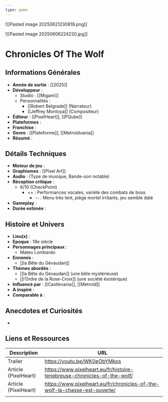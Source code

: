 ```yaml
---
type: game
---
```

![[Pasted image 20250621230819.png]]

![[Pasted image 20250606224220.jpg]]
# Chronicles Of The Wolf

## Informations Générales

- **Année de sortie** : [[2025]]
- **Développeur** : 
	- Studio : [[Migami]]
	- Personnalités : 
		- [[Robert Belgrade]] (Narrateur)
		- [[Jeffrey Montoya]] (Compositeur)
- **Éditeur** : [[PixelHeart]], [[PQube]]
- **Plateformes** : 
- **Franchise** : 
- **Genre** : [[Plateforme]], [[Metroïdvania]]
- **Résumé** : 

## Détails Techniques
- **Moteur de jeu** : 
- **Graphismes** : [[Pixel Art]]
- **Audio** : (Type de musique, Bande-son notable)
- **Réception critique** : 
	- 6/10 (CheckPoint)
		- ++ : Performances vocales, variété des combats de boss
			- -- : Menu très lent, piège mortel irritants, jeu semble daté
- **Gameplay** :
- **Durée estimée** : 

## Histoire et Univers
- **Lieu(x)** : 
- **Epoque** : 18e siècle
- **Personnages principaux** : 
	- Mateo Lombardo
- **Ennemis** :
	- [[la Bête du Gévaudan]]
- **Thèmes abordés** : 
	- [[la Bête du Gévaudan]] (une bête mystérieuse)
	- [[l’Ordre de la Rose-Croix]] (une société ésotérique)
- **Influencé par** : [[Castlevania]], [[Metroïd]]
- **A inspiré** : 
- **Comparable à** :
## Anecdotes et Curiosités
- 
## Liens et Ressources

| Description          | URL                                                                        |
| -------------------- | -------------------------------------------------------------------------- |
| Trailer              | https://youtu.be/WK0eObYMkos                                               |
| Article (PixelHeart) | https://www.pixelheart.eu/fr/histoire-tenebreuse-chronicles-of-the-wolf/   |
| Article (PixelHeart) | https://www.pixelheart.eu/fr/chronicles-of-the-wolf-la-chasse-est-ouverte/ |
|                      |                                                                            |
